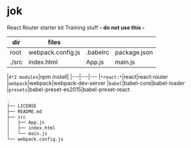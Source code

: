 # jok
React Router starter kit Training stuff 
**- do not use this -**

|dir|files| | | 
|---|---|---|---
|root|webpack.config.js | .babelrc | package.json
|./src|index.html | App.js | main.js

|`4*2 modules`|*npm install*|
|---|---|---
|`*react:*`|react|react-router
|`webpack`|webpack|webpack-dev-server
|`babel`|babel-core|babel-loader
|`presets`|babel-preset-es2015|babel-preset-react

```bash
.
├── LICENSE
├── README.md
├── src
│   ├── App.js
│   ├── index.html
│   └── main.js
└── webpack.config.js
```

